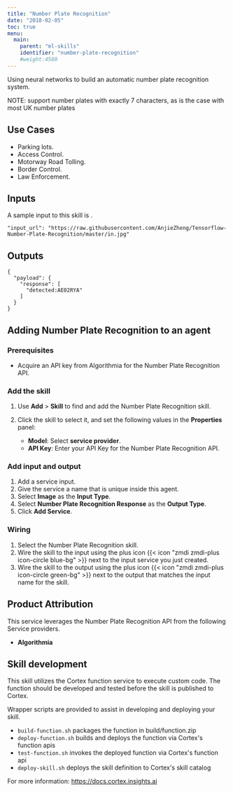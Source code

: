 ```yaml
---
title: "Number Plate Recognition"
date: "2018-02-05"
toc: true
menu:
  main:
    parent: "ml-skills"
    identifier: "number-plate-recognition"
    #weight:4580
---
```

Using neural networks to build an automatic number plate recognition system.

NOTE: support number plates with exactly 7 characters, as is the case with most UK number plates

## Use Cases
- Parking lots.
- Access Control.
- Motorway Road Tolling.
- Border Control.
- Law Enforcement.

## Inputs
A sample input to this skill is .
```
"input_url": "https://raw.githubusercontent.com/AnjieZheng/Tensorflow-Number-Plate-Recognition/master/in.jpg"
```

## Outputs  
```
{
  "payload": {
    "response": [
      "detected:AE02RYA"
    ]
  }
}
```

## Adding Number Plate Recognition to an agent
### Prerequisites
* Acquire an API key from Algorithmia for the Number Plate Recognition API.

### Add the skill
1. Use **Add** > **Skill** to find and add the Number Plate Recognition skill.
1. Click the skill to select it, and set the following values in the **Properties** panel:
 
    * **Model**: Select **service provider**.
    * **API Key**: Enter your API Key for the Number Plate Recognition API.

### Add input and output
1. Add a service input.
2. Give the service a name that is unique inside this agent.
3. Select **Image** as the **Input Type**.
4. Select **Number Plate Recognition Response** as the **Output Type**.
5. Click **Add Service**.

### Wiring
1. Select the Number Plate Recognition skill.
2. Wire the skill to the input using the plus icon {{< icon "zmdi zmdi-plus icon-circle blue-bg" >}} next to the input service you just created.
3. Wire the skill to the output using the plus icon {{< icon "zmdi zmdi-plus icon-circle green-bg" >}} next to the output that matches the input name for the skill.

## Product Attribution
This service leverages the Number Plate Recognition API from the following Service providers.
* **Algorithmia**

## Skill development
This skill utilizes the Cortex function service to execute custom code.
The function should be developed and tested before the skill is published to Cortex.
  
Wrapper scripts are provided to assist in developing and deploying your skill.
* `build-function.sh` packages the function in build/function.zip
* `deploy-function.sh` builds and deploys the function via Cortex's function apis
* `test-function.sh` invokes the deployed function via Cortex's function api
* `deploy-skill.sh` deploys the skill definition to Cortex's skill catalog

For more information: https://docs.cortex.insights.ai
